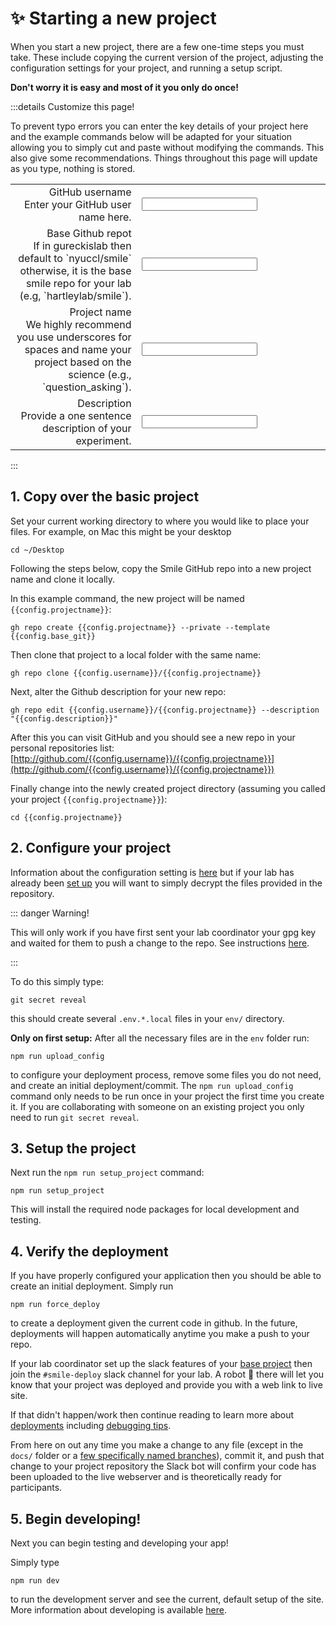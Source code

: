 <script setup>
import { reactive, computed } from 'vue'

const config = reactive({
    username: 'ghuser',
    projectname: 'my_cool_project',
    description: 'my new research project',
    base_git: 'nyuccl/smile'
})
</script>

<style lang="css">
.vp-doc  label {
    font-weight: bold;
    font-size: 1.1em;
    color: #42b883;
}
.vp-doc input {
    border: 1px;
    width: 100%;
    font-size: 1.1em;
    background-color: white;
    border: 1px solid #999;
    padding: 5px;
    padding-left: 10px;
    color: rgb(84, 84, 84);
}
.form {
    width: 100%;
    border-collapse:collapse;
    border: 0px;
}

.label {
    text-align: right;
    border: none;
}
.data {
    width: 60%;
    border: none;
}
.vp-doc td {
    vertical-align:top;
    border: none;
    font-size: 1em;
}
.vp-doc tr {
    border: none;
    font-size: 1em;
}
</style>

# :sparkles: Starting a new project

When you start a new project, there are a few one-time steps you must take.
These include copying the current version of the <SmileText/> project, adjusting
the configuration settings for your project, and running a setup script.

**Don't worry it is easy and most of it you only do once!**

:::details Customize this page!

To prevent typo errors you can enter the key details of your project here and
the example commands below will be adapted for your situation allowing you to
simply cut and paste without modifying the commands. This also give some
recommendations. Things throughout this page will update as you type, nothing is
stored.

<table class="form">
    <tr>
        <td class="label">
            <label for="username">GitHub username</label><br>
            Enter your GitHub user name here. 
        </td>
        <td class="data">
            <input id="username" type="text" v-model="config.username" />
        </td>
    </tr>
    <tr>
        <td class="label">
            <label for="base_git">Base Github repot</label><br>
            If in gureckislab then default to `nyuccl/smile` otherwise, it is the base smile repo for your lab (e.g, `hartleylab/smile`).
        </td>
        <td class="data">
            <input id="base_git" type="text" v-model="config.base_git" />
        </td>
    </tr>
    <tr>
        <td class="label">
            <label for="projectname">Project name</label><br>
            We highly recommend you use underscores for spaces and name your project based on 
the science (e.g., `question_asking`).  
        </td>
        <td class="data">
            <input id="projectname" type="text" v-model="config.projectname" />
        </td>
    </tr>
    <tr>
        <td class="label">
            <label for="description">Description</label><br>
            Provide a one sentence description of your experiment. 
        </td>
        <td class="data">
            <input id="description" type="text" v-model="config.description" />
        </td>
    </tr>
</table>

:::

## 1. Copy over the basic project

Set your current working directory to where you would like to place your files.
For example, on Mac this might be your desktop

```
cd ~/Desktop
```

Following the steps below, copy the Smile GitHub repo into a new project name
and clone it locally.

In this example command, the new project will be named `{{config.projectname}}`:

<div class="language-js"><pre><code><span class="line">gh repo create {{config.projectname}} --private --template {{config.base_git}}</span></code></pre></div>

Then clone that project to a local folder with the same name:

<div class="language-"><pre><code><span class="line">gh repo clone {{config.username}}/{{config.projectname}}</span></code></pre></div>

Next, alter the Github description for your new repo:

<div class="language-"><pre><code><span class="line">gh repo edit {{config.username}}/{{config.projectname}} --description "{{config.description}}"</span></code></pre></div>

After this you can visit GitHub and you should see a new repo in your personal
repositories list:
[http://github.com/{{config.username}}/{{config.projectname}}](http://github.com/{{config.username}}/{{config.projectname}})

Finally change into the newly created project directory (assuming you called
your project `{{config.projectname}}`):

<div class="language-"><pre><code><span class="line">cd {{config.projectname}}</span></code></pre></div>

## 2. Configure your project

Information about the configuration setting is [here](/configuration) but if
your lab has already been [set up](/labconfig) you will want to simply decrypt
the files provided in the repository.

::: danger Warning!

This will only work if you have first sent your lab coordinator your gpg key and
waited for them to push a change to the <SmileText/> repo. See instructions
[here](/requirements#_3-request-access-to-the-shared-database-resources).

:::

To do this simply type:

```
git secret reveal
```

this should create several `.env.*.local` files in your `env/` directory.

**Only on first setup:** After all the necessary files are in the `env` folder
run:

```
npm run upload_config
```

to configure your deployment process, remove some files you do not need, and
create an initial deployment/commit. The `npm run upload_config` command only
needs to be run once in your project the first time you create it. If you are
collaborating with someone on an existing project you only need to run
`git secret reveal`.

## 3. Setup the project

Next run the `npm run setup_project` command:

```
npm run setup_project
```

This will install the required node packages for local development and testing.

## 4. Verify the deployment

If you have properly configured your application then you should be able to
create an initial deployment. Simply run

```
npm run force_deploy
```

to create a deployment given the current code in github. In the future,
deployments will happen automatically anytime you make a push to your repo.

If your lab coordinator set up the slack features of your
[base project](/labconfig) then join the `#smile-deploy` slack channel for your
lab. A robot :robot: there will let you know that your project was deployed and
provide you with a web link to live site.

If that didn't happen/work then continue reading to learn more about
[deployments](/deploying) including
[debugging tips](/deploying#debugging-deployment-issues).

From here on out any time you make a change to any file (except in the `docs/`
folder or a
[few specifically named branches](/deploying#what-commits-trigger-a-deployment)),
commit it, and push that change to your project repository the Slack bot will
confirm your code has been uploaded to the live webserver and is theoretically
ready for participants.

## 5. Begin developing!

Next you can begin testing and developing your app!

Simply type

```
npm run dev
```

to run the development server and see the current, default setup of the site.
More information about developing is available [here](/developing).
